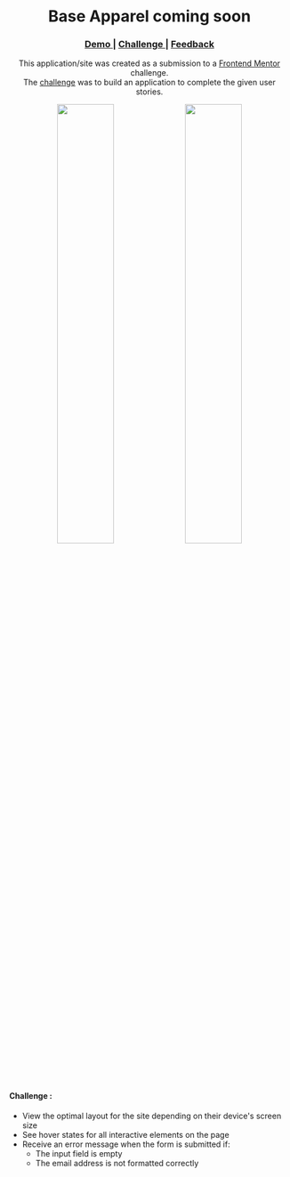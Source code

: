 <h1 align="center">Base Apparel coming soon</h1>

<div align="center">
  <h3>
    <a href="https://base-apparel-coming-soon-page.web.app">
      Demo
    </a>
    <span> | </span>
    <a href="https://www.frontendmentor.io/challenges/base-apparel-coming-soon-page-5d46b47f8db8a7063f9331a0">
      Challenge
    </a>
    <span> | </span>
    <a href="mailto: pangestu.ncp@gmail.com">
      Feedback
    </a>
  </h3>
</div>
<p align="center">This application/site was created as a submission to a <a href="https://www.frontendmentor.io/">Frontend Mentor</a> challenge.<br/> The <a href="https://www.frontendmentor.io/challenges/base-apparel-coming-soon-page-5d46b47f8db8a7063f9331a0">challenge</a> was to build an application to complete the given user stories.</p>

<div align="center" width="100%">
  <img src="https://res.cloudinary.com/dz209s6jk/image/upload/q_auto:good,w_900/Challenges/oxwdbpj64r1au0gp1frc.jpg" width="45%">
  <img src="https://res.cloudinary.com/dz209s6jk/image/upload/q_auto:good,w_900/Challenges/nmzsekfvee2avkiut1en.jpg" width="45%">
</div>



#### Challenge :
- View the optimal layout for the site depending on their device's screen size
- See hover states for all interactive elements on the page
- Receive an error message when the form is submitted if:
  - The input field is empty
  - The email address is not formatted correctly
